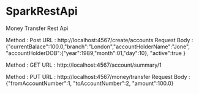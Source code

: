 # SparkRestApi
 Money Transfer Rest Api

 
Method 	  	 :   Post
URL  		 	 :   http://localhost:4567/create/accounts 
Request Body  	 :  {"currentBalace":100.0,"branch":"London","accountHolderName":"Jone", "accountHolderDOB":{"year":1989,"month":01,"day":10}, "active":true }



Method 	  	  :   GET
URL  			  :   http://localhost:4567/account/summary/1

 

Method 	  	  :   PUT
URL  			  :   http://localhost:4567/money/transfer 
Request Body  	  :  {"fromAccountNumber":1, "toAccountNumber":2, "amount":100.0}